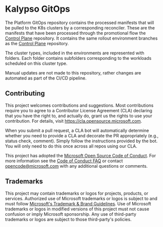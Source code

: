 # Kalypso GitOps

The Platform GitOps repository contains the processed manifests that will be pulled to the K8s clusters by a corresponding reconciler.  These are the manifests that have been processed through the promotional flow the [Control Plane](https://github.com/microsoft/kalypso-control-plane) repository. It contains the same rollout environment branches as the [Control Plane](https://github.com/microsoft/kalypso-control-plane) repository. 

The cluster types, included in the environments are represented with folders. Each folder contains subfolders corresponding to the workloads scheduled on this cluster type. 

Manual updates are not made to this repository, rather changes are automated as part of the CI/CD pipeline. 

## Contributing

This project welcomes contributions and suggestions.  Most contributions require you to agree to a
Contributor License Agreement (CLA) declaring that you have the right to, and actually do, grant us
the rights to use your contribution. For details, visit https://cla.opensource.microsoft.com.

When you submit a pull request, a CLA bot will automatically determine whether you need to provide
a CLA and decorate the PR appropriately (e.g., status check, comment). Simply follow the instructions
provided by the bot. You will only need to do this once across all repos using our CLA.

This project has adopted the [Microsoft Open Source Code of Conduct](https://opensource.microsoft.com/codeofconduct/).
For more information see the [Code of Conduct FAQ](https://opensource.microsoft.com/codeofconduct/faq/) or
contact [opencode@microsoft.com](mailto:opencode@microsoft.com) with any additional questions or comments.

## Trademarks

This project may contain trademarks or logos for projects, products, or services. Authorized use of Microsoft 
trademarks or logos is subject to and must follow 
[Microsoft's Trademark & Brand Guidelines](https://www.microsoft.com/en-us/legal/intellectualproperty/trademarks/usage/general).
Use of Microsoft trademarks or logos in modified versions of this project must not cause confusion or imply Microsoft sponsorship.
Any use of third-party trademarks or logos are subject to those third-party's policies.
